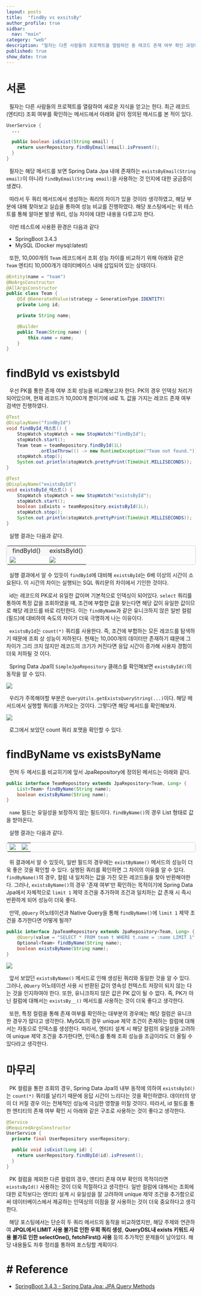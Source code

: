 ```yaml
---
layout: posts
title:  "findBy vs exsitsBy"
author_profile: true
sidbar:
  nav: "main"
category: "web"
description: "필자는 다른 사람들의 프로젝트을 열람하던 중 레코드 존재 여부 확인 과정에서 사용하는 메서드에서 의문점을 느끼게 되었다. 해당 포스팅에서는 레코드 존재 여부 확인 과정에서 사용하는 메서드에 따른 SQL 쿼리문의 차이와 그로 인한 성능 차이를 비교하고자 한다."
published: true
show_date: true
---
```


# 서론

&nbsp; 필자는 다른 사람들의 프로젝트를 열람하여 새로운 지식을 얻고는 한다. 최근 레코드(엔티티) 조회 여부를 확인하는 메서드에서 아래와 같이 정의된 메서드를 본 적이 있다.

```java
UserService {
  ...

  public boolean isExist(String email) {
    return userRepository.findByEmail(email).isPresent();
  }
}
```

&nbsp; 필자는 해당 메서드를 보면 Spring Data Jpa 내에 존재하는 `existsByEmail(String email)`이 아니라 `findByEmail(String email)`을 사용하는 것 인지에 대한 궁금증이 생겼다.

&nbsp; 따라서 두 쿼리 메서드에서 생성하는 쿼리의 차이가 있을 것이라 생각하였고, 해당 부분에 대해 찾아보고 실습을 통하여 성능 비교를 진행하였다. 해당 포스팅에서는 위 테스트를 통해 알아본 발생 쿼리, 성능 차이에 대한 내용을 다루고자 한다.

&nbsp; 이번 테스트에 사용환 환경은 다음과 같다

- SpringBoot 3.4.3
- MySQL (Docker mysql:latest)

&nbsp; 또한, 10,000개의 `Team` 레코드에서 조회 성능 차이를 비교하기 위해 아래와 같은 `Team` 엔티티 10,000개가 데이터베이스 내에 삽입되어 있는 상태이다.

```java
@Entity(name = "team")
@NoArgsConstructor
@AllArgsConstructor
public class Team {
    @Id @GeneratedValue(strategy = GenerationType.IDENTITY)
    private Long id;

    private String name;

    @Builder
    public Team(String name) {
        this.name = name;
    }
}
```

# findById vs existsbyId

&nbsp; 우선 PK를 통한 존재 여부 조회 성능을 비교해보고자 한다. PK의 경우 인덱싱 처리가 되어있으며, 현재 레코드가 10,000개 뿐이기에 id로 1L 값을 가지는 레코드 존재 여부 검색만 진행하였다.

```java
@Test
@DisplayName("findById")
void findById_테스트() {
    StopWatch stopWatch = new StopWatch("findById");
    stopWatch.start();
    Team team = teamRepository.findById(1L)
            .orElseThrow(() -> new RuntimeException("Team not found."));
    stopWatch.stop();
    System.out.println(stopWatch.prettyPrint(TimeUnit.MILLISECONDS));
}
```


```java
@Test
@DisplayName("existsById")
void existsById_테스트() {
    StopWatch stopWatch = new StopWatch("existsById");
    stopWatch.start();
    boolean isExists = teamRepository.existsById(1L);
    stopWatch.stop();
    System.out.println(stopWatch.prettyPrint(TimeUnit.MILLISECONDS));
}
```

&nbsp; 실행 결과는 다음과 같다.

<table style="border: 0.5px solid #d1d1d1; border-radius: 5px;">
  <tr>
    <td style="text-align: center; background-color: rgba(0, 0, 0, 0.02)">findById()</td>
    <td style="text-align: center; background-color: rgba(0, 0, 0, 0.02)">existsById()</td>
  </tr>
  <tr>
    <td style="width: 50%">
      <img src="/assets/img/docs/web/findby-vs-existsby/findbyid.png" href="findbyid-1">
    </td>
    <td style="width: 50%">
      <img src="/assets/img/docs/web/findby-vs-existsby/existsbyid.png" href="existsbyid-1">
    </td>
  </tr>
</table>

&nbsp; 실행 결과에서 알 수 있듯이 `findById`에 대비해 `existsById`는 6배 이상의 시간이 소요된다. 이 시간의 차이는 실행되는 SQL 쿼리문의 차이에서 기인한 것이다. 

&nbsp; id는 레코드의 PK로서 유일한 값이며 기본적으로 인덱싱이 되어있다. `select` 쿼리를 통하여 특정 값을 조회하였을 때, 조건에 부합한 값을 찾는다면 해당 값이 유일한 값이므로 해당 레코드를 바로 리턴한다. 이는 `findByName`과 같은 유니크하지 않은 일반 컬럼(필드)에 대비하여 속도의 차이가 더욱 극명하게 나는 이유이다.

&nbsp; `existsById`는 `count(*)` 쿼리를 사용한다. 즉, 조건에 부합하는 모든 레코드를 탐색하기 때문에 조회 상 성능이 저하된다. 현재는 10,000개의 데이터만 존재하기 떄문에 그 차이가 그리 크지 않지만 레코드의 크기가 커진다면 응답 시간이 증가해 사용자 경험이 더욱 저하될 것 이다.

&nbsp; Spring Data Jpa의 `SimpleJpaRepository` 클래스를 확인해보면 `existsById()`의 동작을 알 수 있다.

<img src="/assets/img/docs/web/findby-vs-existsby/existsbyid-definition.png" href="exists-by-id-definition">

&nbsp; 우리가 주목해야할 부분은 `QueryUtils.getExistsQueryString(...)`이다. 해당 메서드에서 실행할 쿼리를 가져오는 것이다. 그렇다면 해당 메서드를 확인해보자.

<img src="/assets/img/docs/web/findby-vs-existsby/getexistsquerystring-definition.png" href="get-exists-query-string-definition">

&nbsp; 로그에서 보았던 count 쿼리 포맷을 확인할 수 있다. 

# findByName vs existsByName

&nbsp; 먼저 두 메서드를 비교히기에 앞서 JpaRepository에 정의된 메서드는 아래와 같다.

```java
public interface TeamRepository extends JpaRepository<Team, Long> {
    List<Team> findByName(String name);
    boolean existsByName(String name);
}
```

&nbsp; `name` 필드는 유일성을 보장하지 않는 필드이다. `findByName()`의 경우 List 형태로 값을 받아온다.

&nbsp; 실행 결과는 다음과 같다.

<table style="border: 0.5px solid #d1d1d1; border-radius: 5px;">
  <tr>
    <td>
      <img src="/assets/img/docs/web/findby-vs-existsby/findbyname-1.png" href="find-by-name-1">
    </td>
    <td>
      <img src="/assets/img/docs/web/findby-vs-existsby/existsbyname-1.png" href="exists-by-name-1">
    </td>
  </tr>
</table>

&nbsp; 위 결과에서 알 수 있듯이, 일반 필드의 경우에는 `existByName()` 메서드의 성능이 더욱 좋은 것을 확인할 수 있다. 실행된 쿼리를 확인하면 그 차이의 이유를 알 수 있다. `findByName()`의 경우, 컬럼 내 일치하는 값을 가진 모든 레코드들을 찾아 반환해야한다. 그러나, `existsByName()`의 경우 '존재 여부'만 확인하는 목적이기에 Spring Data Jpa에서 자체적으로 `limit 1` 제약 조건을 추가하여 조건과 일치하는 값 존재 시 즉시 반환하게 되어 성능이 더욱 좋다.

&nbsp; 만약, `@Query` 어노테이션과 Native Query을 통해 `findByName()`에 `limit 1` 제약 조건을 추가한다면 어떻게 될까?

```java
public interface JpaTeamRepository extends JpaRepository<Team, Long> { 
    @Query(value = "SELECT * FROM team t WHERE t.name = :name LIMIT 1", nativeQuery = true)
    Optional<Team> findByName(String name);
    boolean existsByName(String name);
}
```

<img src="/assets/img/docs/web/findby-vs-existsby/findbyname-2.png" href="find-by-name-1">

&nbsp; 앞서 보았던 `existsByName()` 메서드로 인해 생성된 쿼리와 동일한 것을 알 수 있다. 그러나, `@Query` 어노테이션 사용 시 반환된 값이 영속성 컨텍스트 저장이 되지 않는 다는 것을 인지하여야 한다. 또한, 유니크하지 않은 값은 PK 값이 될 수 없다. 즉, PK가 아닌 컬럼에 대해서는 `existsBy__()` 메서드를 사용하는 것이 더욱 좋다고 생각한다. 

&nbsp; 또한, 특정 컬럼을 통해 존재 여부를 확인하는 대부분의 경우에는 해당 컬럼은 유니크한 경우가 많다고 생각한다. MySQL의 경우 unique 제약 조건이 존재하는 컬럼에 대해서는 자동으로 인덱스를 생성한다. 따라서, 엔티티 설계 시 해당 컬럼의 유일성을 고려하여 unique 제약 조건을 추가한다면, 인덱스를 통해 조회 성능을 조금이라도 더 올릴 수 있다라고 생각한다.

# 마무리

&nbsp; PK 컬럼을 통한 조회의 경우, Spring Data Jpa의 내부 동작에 의하여 `existsById()`는 `count(*)` 쿼리를 날리기 때문에 응답 시간이 느리다는 것을 확인하였다. 데이터의 양이 더 커질 경우 이는 전체적인 성능에 극심한 영향을 미칠 것이다. 따라서, id 필드를 통한 엔티티의 존재 여부 확인 시 아래와 같은 구조로 사용하는 것이 좋다고 생각한다.

```java
@Service
@RequiredArgsConstructor
UserService {
  private final UserRepository userRepository;

  public void isExist(Long id) {
    return userRepository.findById(id).isPresent();
  }
}
```

&nbsp; PK 컬럼을 제외한 다른 컬럼의 경우, 엔티티 존재 여부 확인의 목적이라면 `eixstsById()` 사용하는 것이 더욱 적절하다고 생각한다. 일반 컬럼에 대해서는 조회에 대한 로직보다는 엔티티 설계 시 유일성을 잘 고려하여 unique 제약 조건을 추가함으로써 데이터베이스에서 제공하는 인덱싱의 이점을 잘 사용하는 것이 더욱 중요하다고 생각한다.

&nbsp; 해당 포스팅에서는 단순히 두 쿼리 메서드의 동작을 비교하였지만, 해당 주제와 연관하여 **JPQL에서 LIMIT 사용 불가로 인한 우회 쿼리 생성**, **QueryDSL내 exists 키워드 사용 불가로 인한 selectOne(), fetchFirst() 사용** 등의 추가적인 문제들이 남아있다. 해당 내용들도 차후 정리를 통하여 포스팅할 계획이다.

# \# Reference
- [SpringBoot 3.4.3 - Spring Data Jpa: JPA Query Methods](https://docs.spring.io/spring-data/jpa/reference/jpa/query-methods.html)


